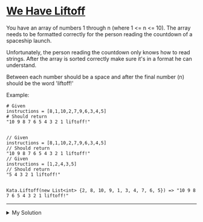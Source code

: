 # [We Have Liftoff](https://www.codewars.com/kata/53d6387b83db278202000802)

You have an array of numbers 1 through n (where 1 <= n <= 10). The array needs to be formatted correctly for the person
reading the countdown of a spaceship launch.

Unfortunately, the person reading the countdown only knows how to read strings. After the array is sorted correctly make
sure it's in a format he can understand.

Between each number should be a space and after the final number (n) should be the word 'liftoff!'

Example:

    # Given
    instructions = [8,1,10,2,7,9,6,3,4,5]
    # Should return
    "10 9 8 7 6 5 4 3 2 1 liftoff!"


    // Given
    instructions = [8,1,10,2,7,9,6,3,4,5]
    // Should return
    "10 9 8 7 6 5 4 3 2 1 liftoff!"
    // Given
    instructions = [1,2,4,3,5]
    // Should return
    "5 4 3 2 1 liftoff!"


    Kata.Liftoff(new List<int> {2, 8, 10, 9, 1, 3, 4, 7, 6, 5}) => "10 9 8 7 6 5 4 3 2 1 liftoff!"

---

<details><summary>My Solution</summary>

```js
function liftoff(instructions) {
  return instructions.sort((a, b) => b - a).join(' ') + ' liftoff!'
}
```

</details>
